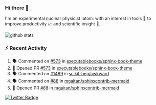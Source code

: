 ### Hi there 👋 

I'm an experimental nuclear physicist :atom: with an interest in tools :wrench: to improve productivity :chart_with_upwards_trend: and scientific insight :telescope:.

![github stats](https://github-readme-stats.vercel.app/api?username=agoose77&show_icons=true&hide_rank=true&hide_title=true&bg_color=30,e76445,904e95&text_color=efe3ec&icon_color=efe3ec)
<!--
**agoose77/agoose77** is a ✨ _special_ ✨ repository because its `README.md` (this file) appears on your GitHub profile.

Here are some ideas to get you started:

- 🔭 I’m currently working on ...
- 🌱 I’m currently learning ...
- 👯 I’m looking to collaborate on ...
- 🤔 I’m looking for help with ...
- 💬 Ask me about ...
- 📫 How to reach me: ...
- 😄 Pronouns: ...
- ⚡ Fun fact: ...
-->

### :zap: Recent Activity
<!--START_SECTION:activity-->
1. 🗣 Commented on [#573](https://github.com/executablebooks/sphinx-book-theme/issues/573) in [executablebooks/sphinx-book-theme](https://github.com/executablebooks/sphinx-book-theme)
2. 💪 Opened PR [#573](https://github.com/executablebooks/sphinx-book-theme/pull/573) in [executablebooks/sphinx-book-theme](https://github.com/executablebooks/sphinx-book-theme)
3. 🗣 Commented on [#1489](https://github.com/scikit-hep/awkward/issues/1489) in [scikit-hep/awkward](https://github.com/scikit-hep/awkward)
4. 🗣 Commented on [#88](https://github.com/mgaitan/sphinxcontrib-mermaid/issues/88) in [mgaitan/sphinxcontrib-mermaid](https://github.com/mgaitan/sphinxcontrib-mermaid)
5. 💪 Opened PR [#88](https://github.com/mgaitan/sphinxcontrib-mermaid/pull/88) in [mgaitan/sphinxcontrib-mermaid](https://github.com/mgaitan/sphinxcontrib-mermaid)
<!--END_SECTION:activity-->


[![Twitter Badge](https://img.shields.io/twitter/follow/agoose77?style=flat-square&logo=Twitter&logoColor=white&color=cornflowerblue)](https://twitter.com/agoose77)
